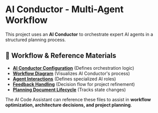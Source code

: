 # AI Conductor - Multi-Agent Workflow

This project uses an **AI Conductor** to orchestrate expert AI agents in a structured planning process.

## 📌 Workflow & Reference Materials
- **[AI Conductor Configuration](ai_conductor.json)** (Defines orchestration logic)
- **[Workflow Diagram](workflow.mmd)** (Visualizes AI Conductor's process)
- **[Agent Interactions](agents.mmd)** (Defines specialized AI roles)
- **[Feedback Handling](feedback.mmd)** (Decision flow for project refinement)
- **[Planning Document Lifecycle](document_states.mmd)** (Tracks state changes)

The AI Code Assistant can reference these files to assist in **workflow optimization, architecture decisions, and project planning**.
